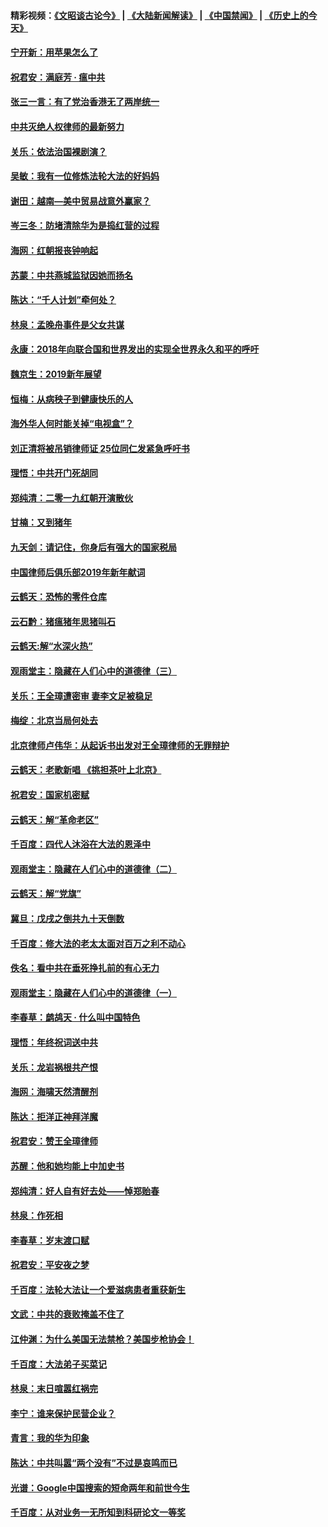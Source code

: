 #### 精彩视频：[《文昭谈古论今》](https://github.com/gfw-breaker/wenzhao/blob/master/README.md?t=01061830) | [《大陆新闻解读》](https://github.com/gfw-breaker/ntdtv-comedy/blob/master/README.md?t=01061830) | [《中国禁闻》](https://github.com/gfw-breaker/ntdtv-news/blob/master/README.md?t=01061830) | [《历史上的今天》](https://github.com/gfw-breaker/today-in-history/blob/master/README.md?t=01061830) 

#### [宁开新：用苹果怎么了](../pages/nsc993/n10955962.md?t=01061830) 

#### [祝君安：满庭芳 · 瘟中共](../pages/nsc993/n10955949.md?t=01061830) 

#### [张三一言：有了党治香港无了两岸统一](../pages/nsc993/n10955943.md?t=01061830) 

#### [中共灭绝人权律师的最新努力](../pages/nsc993/n10954725.md?t=01061830) 

#### [关乐：依法治国裸剧演？](../pages/nsc993/n10952420.md?t=01061830) 

#### [吴敏：我有一位修炼法轮大法的好妈妈](../pages/nsc993/n10952484.md?t=01061830) 

#### [谢田：越南—美中贸易战意外赢家？](../pages/nsc993/n10940351.md?t=01061830) 

#### [岑三冬：防堵清除华为是捣红营的过程](../pages/nsc993/n10952342.md?t=01061830) 

#### [海网：红朝报丧钟响起](../pages/nsc993/n10951480.md?t=01061830) 

#### [苏蒙：中共燕城监狱因她而扬名](../pages/nsc993/n10951476.md?t=01061830) 

#### [陈达：“千人计划”牵何处？](../pages/nsc993/n10951466.md?t=01061830) 

#### [林泉：孟晚舟事件是父女共谋](../pages/nsc993/n10947780.md?t=01061830) 

#### [永康：2018年向联合国和世界发出的实现全世界永久和平的呼吁](../pages/nsc993/n10947756.md?t=01061830) 

#### [魏京生：2019新年展望](../pages/nsc993/n10947691.md?t=01061830) 

#### [恒梅：从病秧子到健康快乐的人](../pages/nsc993/n10947469.md?t=01061830) 

#### [海外华人何时能关掉“电视盒”？](../pages/nsc993/n10945406.md?t=01061830) 

#### [刘正清将被吊销律师证 25位同仁发紧急呼吁书](../pages/nsc993/n10944361.md?t=01061830) 

#### [理悟：中共开门死胡同](../pages/nsc993/n10944908.md?t=01061830) 

#### [郑纯清：二零一九红朝开演散伙](../pages/nsc993/n10944905.md?t=01061830) 

#### [甘楠：又到猪年](../pages/nsc993/n10944903.md?t=01061830) 

#### [九天剑：请记住，你身后有强大的国家税局](../pages/nsc993/n10944885.md?t=01061830) 

#### [中国律师后俱乐部2019年新年献词](../pages/nsc993/n10944348.md?t=01061830) 

#### [云鹤天：恐怖的零件仓库](../pages/nsc993/n10942847.md?t=01061830) 

#### [云石黔：猪瘟猪年思猪叫石](../pages/nsc993/n10943180.md?t=01061830) 

#### [云鹤天:解“水深火热”](../pages/nsc993/n10942828.md?t=01061830) 

#### [观雨堂主：隐藏在人们心中的道德律（三）](../pages/nsc993/n10941445.md?t=01061830) 

#### [关乐：王全璋遭密审 妻李文足被稳足](../pages/nsc993/n10941420.md?t=01061830) 

#### [梅绽：北京当局何处去](../pages/nsc993/n10941407.md?t=01061830) 

#### [北京律师卢伟华：从起诉书出发对王全璋律师的无罪辩护](../pages/nsc993/n10939303.md?t=01061830) 

#### [云鹤天：老歌新唱 《挑担茶叶上北京》](../pages/nsc993/n10937870.md?t=01061830) 

#### [祝君安：国家机密赋](../pages/nsc993/n10937863.md?t=01061830) 

#### [云鹤天：解“革命老区”](../pages/nsc993/n10937858.md?t=01061830) 

#### [千百度：四代人沐浴在大法的恩泽中](../pages/nsc993/n10937630.md?t=01061830) 

#### [观雨堂主：隐藏在人们心中的道德律（二）](../pages/nsc993/n10937219.md?t=01061830) 

#### [云鹤天：解“党旗”](../pages/nsc993/n10937211.md?t=01061830) 

#### [冀旦：戊戌之倒共九十天倒数](../pages/nsc993/n10937168.md?t=01061830) 

#### [千百度：修大法的老太太面对百万之利不动心](../pages/nsc993/n10934913.md?t=01061830) 

#### [佚名：看中共在垂死挣扎前的有心无力](../pages/nsc993/n10934707.md?t=01061830) 

#### [观雨堂主：隐藏在人们心中的道德律（一）](../pages/nsc993/n10934699.md?t=01061830) 

#### [李春草：鹧鸪天 ‧ 什么叫中国特色](../pages/nsc993/n10934694.md?t=01061830) 

#### [理悟：年终祝词送中共](../pages/nsc993/n10933269.md?t=01061830) 

#### [关乐：龙岩祸根共产恨](../pages/nsc993/n10933253.md?t=01061830) 

#### [海网：海啸天然清醒剂](../pages/nsc993/n10933251.md?t=01061830) 

#### [陈达：拒洋正神拜洋魔](../pages/nsc993/n10933235.md?t=01061830) 

#### [祝君安：赞王全璋律师](../pages/nsc993/n10933273.md?t=01061830) 

#### [苏醒：他和她均能上中加史书](../pages/nsc993/n10933262.md?t=01061830) 

#### [郑纯清：好人自有好去处——悼郑贻春](../pages/nsc993/n10933256.md?t=01061830) 

#### [林泉：作死相](../pages/nsc993/n10933248.md?t=01061830) 

#### [李春草：岁末渡口赋](../pages/nsc993/n10933243.md?t=01061830) 

#### [祝君安：平安夜之梦](../pages/nsc993/n10931089.md?t=01061830) 

#### [千百度：法轮大法让一个爱滋病患者重获新生](../pages/nsc993/n10931128.md?t=01061830) 

#### [文武：中共的衰败掩盖不住了](../pages/nsc993/n10931085.md?t=01061830) 

#### [江仲渊：为什么美国无法禁枪？美国步枪协会！](../pages/nsc993/n10931078.md?t=01061830) 

#### [千百度：大法弟子买菜记](../pages/nsc993/n10929626.md?t=01061830) 

#### [林泉：末日喧嚣红祸完](../pages/nsc993/n10929158.md?t=01061830) 

#### [李宁：谁来保护民营企业？](../pages/nsc993/n10929049.md?t=01061830) 

#### [青言：我的华为印象](../pages/nsc993/n10927223.md?t=01061830) 

#### [陈达：中共叫嚣“两个没有”不过是哀鸣而已](../pages/nsc993/n10927213.md?t=01061830) 

#### [光谱：Google中国搜索的短命两年和前世今生](../pages/nsc993/n10927202.md?t=01061830) 

#### [千百度：从对业务一无所知到科研论文一等奖](../pages/nsc993/n10924400.md?t=01061830) 

